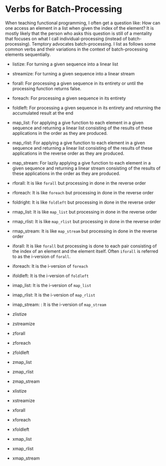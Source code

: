 # Verbs for Batch-Processing

When teaching functional programming, I often get a question like:
How can one access an element in a list when given the index of the
element? It is mostly likely that the person who asks this question
is still of a mentality that focuses on what I call individual-processing
(instead of batch-processing). Temptory advocates batch-processing.
I list as follows some common verbs and their variations in the context
of batch-processing elements sequentially.
  
* listize:
  For turning a given sequence into a linear list

* streamize:
  For turning a given sequence into a linear stream

* forall:
  For processing a given sequence in its entirety or
  until the processing function returns false.

* foreach:
  For processing a given sequence in its entirety
  
* foldleft:
  For processing a given sequence in its entirety and returning
  the accumulated result at the end
  
* map_list:
  For applying a give function to each element in a given sequence and
  returning a linear list consisting of the results of these
  applications in the order as they are produced.
  
* map_rlist:
  For applying a give function to each element in a given sequence and
  returning a linear list consisting of the results of these
  applications in the reverse order as they are produced.

* map_stream:
  For lazily applying a give function to each element in a given
  sequence and returning a linear stream consisting of the results of
  these applications in the order as they are produced.

* rforall:
  It is like `forall` but processing in done in the reverse order
* rforeach:
  It is like `foreach` but processing in done in the reverse order
* foldright:
  It is like `foldleft` but processing in done in the reverse order

* rmap_list:
  It is like `map_list` but processing in done in the reverse order
* rmap_rlist:
  It is like `map_rlist` but processing in done in the reverse order
* rmap_stream:
  It is like `map_stream` but processing in done in the reverse order

* iforall:
  It is like `forall` but processing is done to each pair consisting of
  the index of an element and the element itself. Often `iforall` is
  referred to as the i-version of `forall`.
* iforeach: It is the i-version of `foreach`
* ifoldleft: It is the i-version of `foldleft`

* imap_list: It is the i-version of `map_list`
* imap_rlist: It is the i-version of `map_rlist`
* imap_stream: : It is the i-version of `map_stream`

* zlistize
* zstreamize
* zforall
* zforeach
* zfoldleft
* zmap_list
* zmap_rlist
* zmap_stream

* xlistize
* xstreamize
* xforall
* xforeach
* xfoldleft
* xmap_list
* xmap_rlist
* xmap_stream
